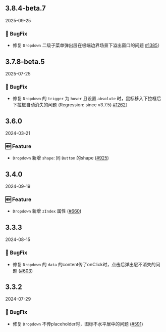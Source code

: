 ## 3.8.4-beta.7
2025-09-25

### 🐞 BugFix

- 修复 `Dropdown` 二级子菜单弹出层在极端边界场景下溢出窗口的问题 [#1385](https://github.com/sheinsight/shineout-next/pull/1385)）


## 3.7.8-beta.5
2025-07-25

### 🐞 BugFix

- 修复 `Dropdown` 的 `trigger` 为 `hover` 且设置 `absolute` 时，鼠标移入下拉框后下拉框自动消失的问题 (Regression: since v3.7.5) [#1262](https://github.com/sheinsight/shineout-next/pull/1262)）


## 3.6.0
2024-03-21

### 🆕 Feature

- `Dropdown` 新增 `shape`: 同 `Button` 的shape ([#925](https://github.com/sheinsight/shineout-next/pull/925))


## 3.4.0
2024-09-19

### 🆕 Feature

- `Dropdown` 新增 `zIndex` 属性 ([#660](https://github.com/sheinsight/shineout-next/pull/660))


## 3.3.3
2024-08-15

### 🐞 BugFix

- 修复 `Dropdown` 的 `data` 的content传了onClick时，点击后弹出层不消失的问题 ([#603](https://github.com/sheinsight/shineout-next/pull/603))


## 3.3.2
2024-07-29

### 🐞 BugFix

- 修复 `Dropdown` 不传placeholder时，图标不水平居中的问题 ([#591](https://github.com/sheinsight/shineout-next/pull/591))


